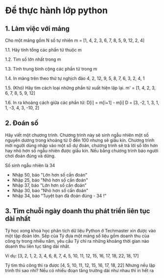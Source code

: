 # Đề thực hành lớp python

## 1. Làm việc với mảng
Cho một mảng gồm N số tự nhiên
m = [1, 4, 2, 3, 6, 7, 8, 5, 9, 12, 2, 4]

1.1. Hãy tính tổng các phần tử thuộc m

1.2. Tìm số lớn nhất trong m

1.3. Tính trung bình cộng các phần tử trong m

1.4. In mảng trên theo thứ tự nghịch đảo
4, 2, 12, 9, 5, 8, 7, 6, 3, 2, 4, 1

1.5. (Khó) Hãy tìm cách loại những phần tử xuất hiện lặp lại.
m' = [1, 4, 2, 3, 6, 7, 8, 5, 9, 12]

1.6. In ra khoảng cách giữa các phần tử: D[i] = m[i+1] - m[i]
D = [3, -2, 1, 3, 1, 1, -3, 4, 3, -10, 2]


## 2. Đoán số
Hãy viết một chương trình. Chương trình này sẽ sinh ngẫu nhiên một số nguyên dương trong khoảng từ 0 đến 100 nhưng sẽ giấu kín.  Chương trình mời người dùng nhập vào một số dự đoán, chương trình sẽ trả lời số lớn hơn hay nhỏ hơn số ngẫu nhiên được giấu kín. Nếu bằng chương trình báo người chơi đoán đúng và dừng.

Số sinh ngẫu nhiên là 34
- Nhập 50, báo "Lớn hơn số cần đoán"
- Nhập 25, báo "Nhỏ hơn số cần đoán"
- Nhập 37, báo "Lớn hơn số cần đoán"
- Nhập 30, báo "Nhỏ hơn số cần đoán"
- Nhập 34, báo "Tuyệt bạn đã đoán đúng - 34 !"

## 3. Tìm chuỗi ngày doanh thu phát triển liên tục dài nhất
Tý học xong khoá học phân tích dữ liệu Python ở Techmaster xin được vào một tập đoàn lớn. Sếp của Tý đưa một mảng số liệu gồm doanh thu của công ty trong nhiều năm, yêu cầu Tý chỉ ra những khoảng thời gian nào doanh thu liên tục tăng dài nhất.

Ví dụ:
[3, 2, 1, 2, 3, 4, 6, 8, 7, 4, 5, 10, 11, 12, 15, 16, 17, 18, 22, 18, 17]

Tý tìm thủ công thì ra được  [4, 5, 10, 11, 12, 15, 16, 17, 18, 22]
Nhưng nếu lập trình thì sao nhỉ? Nếu có nhiều đoạn tăng trường dài như nhau thì in hết ra